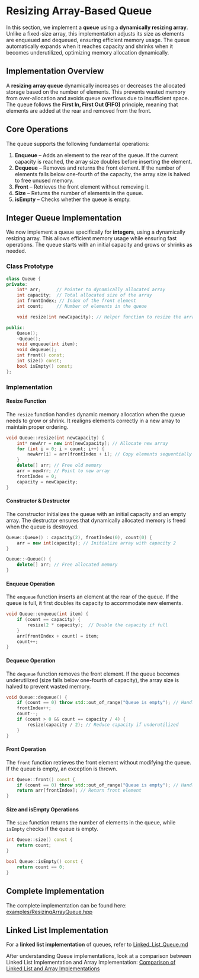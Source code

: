 # Resizing Array-Based Queue

In this section, we implement a **queue** using a **dynamically resizing array**. Unlike a fixed-size array, this implementation adjusts its size as elements are enqueued and dequeued, ensuring efficient memory usage. The queue automatically expands when it reaches capacity and shrinks when it becomes underutilized, optimizing memory allocation dynamically.

## Implementation Overview

A **resizing array queue** dynamically increases or decreases the allocated storage based on the number of elements. This prevents wasted memory from over-allocation and avoids queue overflows due to insufficient space. The queue follows the **First In, First Out (FIFO)** principle, meaning that elements are added at the rear and removed from the front.

## Core Operations

The queue supports the following fundamental operations:

1. **Enqueue** – Adds an element to the rear of the queue. If the current capacity is reached, the array size doubles before inserting the element.
2. **Dequeue** – Removes and returns the front element. If the number of elements falls below one-fourth of the capacity, the array size is halved to free unused memory.
3. **Front** – Retrieves the front element without removing it.
4. **Size** – Returns the number of elements in the queue.
5. **isEmpty** – Checks whether the queue is empty.

## Integer Queue Implementation

We now implement a queue specifically for **integers**, using a dynamically resizing array. This allows efficient memory usage while ensuring fast operations. The queue starts with an initial capacity and grows or shrinks as needed.

### Class Prototype

```cpp
class Queue {
private:
    int* arr;      // Pointer to dynamically allocated array
    int capacity;  // Total allocated size of the array
    int frontIndex; // Index of the front element
    int count;     // Number of elements in the queue

    void resize(int newCapacity); // Helper function to resize the array

public:
    Queue();
    ~Queue();
    void enqueue(int item);
    void dequeue();
    int front() const;
    int size() const;
    bool isEmpty() const;
};
```

### Implementation

#### **Resize Function**

The `resize` function handles dynamic memory allocation when the queue needs to grow or shrink. It realigns elements correctly in a new array to maintain proper ordering.

```cpp
void Queue::resize(int newCapacity) {
    int* newArr = new int[newCapacity]; // Allocate new array
    for (int i = 0; i < count; i++) {
        newArr[i] = arr[frontIndex + i]; // Copy elements sequentially
    }
    delete[] arr; // Free old memory
    arr = newArr; // Point to new array
    frontIndex = 0;
    capacity = newCapacity;
}
```

#### **Constructor & Destructor**

The constructor initializes the queue with an initial capacity and an empty array. The destructor ensures that dynamically allocated memory is freed when the queue is destroyed.

```cpp
Queue::Queue() : capacity(2), frontIndex(0), count(0) {
    arr = new int[capacity]; // Initialize array with capacity 2
}

Queue::~Queue() {
    delete[] arr; // Free allocated memory
}
```

#### **Enqueue Operation**

The `enqueue` function inserts an element at the rear of the queue. If the queue is full, it first doubles its capacity to accommodate new elements.

```cpp
void Queue::enqueue(int item) {
    if (count == capacity) {
        resize(2 * capacity);  // Double the capacity if full
    }
    arr[frontIndex + count] = item;
    count++;
}
```

#### **Dequeue Operation**

The `dequeue` function removes the front element. If the queue becomes underutilized (size falls below one-fourth of capacity), the array size is halved to prevent wasted memory.

```cpp
void Queue::dequeue() {
    if (count == 0) throw std::out_of_range("Queue is empty"); // Handle underflow
    frontIndex++;
    count--;
    if (count > 0 && count == capacity / 4) {
        resize(capacity / 2); // Reduce capacity if underutilized
    }
}
```

#### **Front Operation**

The `front` function retrieves the front element without modifying the queue. If the queue is empty, an exception is thrown.

```cpp
int Queue::front() const {
    if (count == 0) throw std::out_of_range("Queue is empty"); // Handle empty queue
    return arr[frontIndex]; // Return front element
}
```

#### **Size and isEmpty Operations**

The `size` function returns the number of elements in the queue, while `isEmpty` checks if the queue is empty.

```cpp
int Queue::size() const {
    return count;
}

bool Queue::isEmpty() const {
    return count == 0;
}
```

## Complete Implementation

The complete implementation can be found here:
[examples/ResizingArrayQueue.hpp](examples/ResizingArrayQueue.hpp)

## Linked List Implementation

For a **linked list implementation** of queues, refer to [Linked_List_Queue.md](Linked_List_Queue.md)

After understanding Queue implementations, look at a comparison between Linked List Implementation and Array Implementation: [Comparison of Linked List and Array Implementations](Linked_List_vs_Array_Stack_Queue.md)
